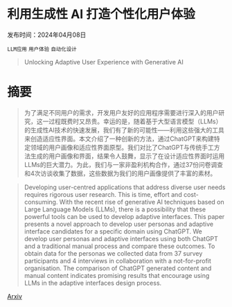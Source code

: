 # 利用生成性 AI 打造个性化用户体验

发布时间：2024年04月08日

`LLM应用` `用户体验` `自动化设计`

> Unlocking Adaptive User Experience with Generative AI

# 摘要

> 为了满足不同用户的需求，开发用户友好的应用程序需要进行深入的用户研究，这一过程既费时又昂贵。幸运的是，随着基于大型语言模型（LLMs）的生成性AI技术的快速发展，我们有了新的可能性——利用这些强大的工具来创造适应性界面。本文介绍了一种创新的方法，通过ChatGPT来构建特定领域的用户画像和适应性界面原型。我们对比了ChatGPT与传统手工方法生成的用户画像和界面，结果令人鼓舞，显示了在设计适应性界面时运用LLMs的巨大潜力。为此，我们与一家非盈利机构合作，通过37份问卷调查和4次访谈收集了数据，这些数据为我们的用户画像提供了丰富的素材。

> Developing user-centred applications that address diverse user needs requires rigorous user research. This is time, effort and cost-consuming. With the recent rise of generative AI techniques based on Large Language Models (LLMs), there is a possibility that these powerful tools can be used to develop adaptive interfaces. This paper presents a novel approach to develop user personas and adaptive interface candidates for a specific domain using ChatGPT. We develop user personas and adaptive interfaces using both ChatGPT and a traditional manual process and compare these outcomes. To obtain data for the personas we collected data from 37 survey participants and 4 interviews in collaboration with a not-for-profit organisation. The comparison of ChatGPT generated content and manual content indicates promising results that encourage using LLMs in the adaptive interfaces design process.

[Arxiv](https://arxiv.org/abs/2404.05442)